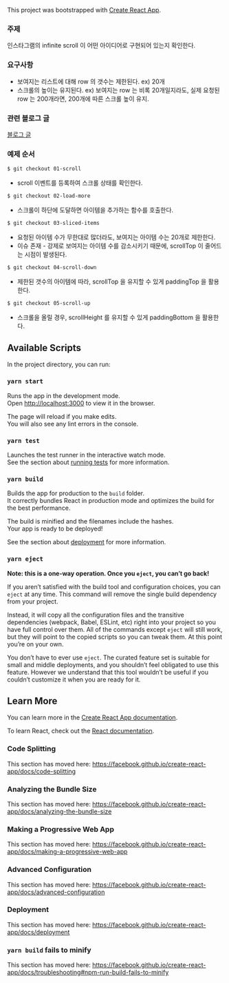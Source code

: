 This project was bootstrapped with [Create React App](https://github.com/facebook/create-react-app).

### 주제
인스타그램의 infinite scroll 이 어떤 아이디어로 구현되어 있는지 확인한다.

### 요구사항
- 보여지는 리스트에 대해 row 의 갯수는 제한된다. ex) 20개   
- 스크롤의 높이는 유지된다. ex) 보여지는 row 는 비록 20개일지라도, 실제 요청된 row 는 200개라면, 200개에 따른 스크롤 높이 유지.

### 관련 블로그 글
[블로그 글](https://mygumi.tistory.com/376)

### 예제 순서
```sh
$ git checkout 01-scroll
```

* scroll 이벤트를 등록하여 스크롤 상태를 확인한다.

```sh
$ git checkout 02-load-more
```

* 스크롤이 하단에 도달하면 아이템을 추가하는 함수를 호출한다.

```sh
$ git checkout 03-sliced-items
```

* 요청된 아이템 수가 무한대로 많더라도, 보여지는 아이템 수는 20개로 제한한다.
* 이슈 존재 - 강제로 보여지는 아이템 수를 감소시키기 때문에, scrollTop 이 줄어드는 시점이 발생된다.

```sh
$ git checkout 04-scroll-down
```

* 제한된 갯수의 아이템에 따라, scrollTop 을 유지할 수 있게 paddingTop 을 활용한다.

```sh
$ git checkout 05-scroll-up
```

* 스크롤을 올릴 경우, scrollHeight 를 유지할 수 있게 paddingBottom 을 활용한다.

## Available Scripts

In the project directory, you can run:

### `yarn start`

Runs the app in the development mode.<br />
Open [http://localhost:3000](http://localhost:3000) to view it in the browser.

The page will reload if you make edits.<br />
You will also see any lint errors in the console.

### `yarn test`

Launches the test runner in the interactive watch mode.<br />
See the section about [running tests](https://facebook.github.io/create-react-app/docs/running-tests) for more information.

### `yarn build`

Builds the app for production to the `build` folder.<br />
It correctly bundles React in production mode and optimizes the build for the best performance.

The build is minified and the filenames include the hashes.<br />
Your app is ready to be deployed!

See the section about [deployment](https://facebook.github.io/create-react-app/docs/deployment) for more information.

### `yarn eject`

**Note: this is a one-way operation. Once you `eject`, you can’t go back!**

If you aren’t satisfied with the build tool and configuration choices, you can `eject` at any time. This command will remove the single build dependency from your project.

Instead, it will copy all the configuration files and the transitive dependencies (webpack, Babel, ESLint, etc) right into your project so you have full control over them. All of the commands except `eject` will still work, but they will point to the copied scripts so you can tweak them. At this point you’re on your own.

You don’t have to ever use `eject`. The curated feature set is suitable for small and middle deployments, and you shouldn’t feel obligated to use this feature. However we understand that this tool wouldn’t be useful if you couldn’t customize it when you are ready for it.

## Learn More

You can learn more in the [Create React App documentation](https://facebook.github.io/create-react-app/docs/getting-started).

To learn React, check out the [React documentation](https://reactjs.org/).

### Code Splitting

This section has moved here: https://facebook.github.io/create-react-app/docs/code-splitting

### Analyzing the Bundle Size

This section has moved here: https://facebook.github.io/create-react-app/docs/analyzing-the-bundle-size

### Making a Progressive Web App

This section has moved here: https://facebook.github.io/create-react-app/docs/making-a-progressive-web-app

### Advanced Configuration

This section has moved here: https://facebook.github.io/create-react-app/docs/advanced-configuration

### Deployment

This section has moved here: https://facebook.github.io/create-react-app/docs/deployment

### `yarn build` fails to minify

This section has moved here: https://facebook.github.io/create-react-app/docs/troubleshooting#npm-run-build-fails-to-minify
